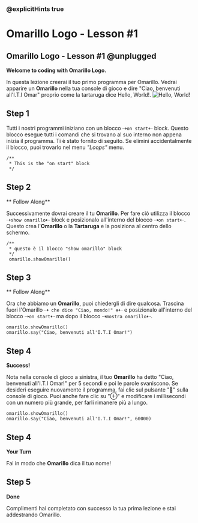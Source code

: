 ### @explicitHints true

# Omarillo Logo - Lesson #1

## Omarillo Logo - Lesson #1 @unplugged
**Welcome to coding with Omarillo Logo.**

In questa lezione creerai il tuo primo programma per Omarillo. Vedrai apparire un **Omarillo** nella tua console di gioco e dire "Ciao, benvenuti all'I.T.I Omar" proprio come la tartaruga dice Hello, World!.
![Hello, World!](https://github.com/Mr-Coxall/makecode-arcade-turtle-logo-lesson1/raw/main/assets/hello_world_screenshot.png)

## Step 1
Tutti i nostri programmi iniziano con un blocco ⇢``on start``⇠ block. Questo blocco esegue tutti i comandi che si trovano al suo interno non appena inizia il programma. Ti è stato fornito di seguito. Se elimini accidentalmente il blocco, puoi trovarlo nel menu *"Loops"* menu.
```blocks
/**
 * This is the "on start" block
 */
```

## Step 2
** Follow Along**

Successivamente dovrai creare il tu **Omarillo**. Per fare ciò utilizza il blocco  ⇢``show omarillo``⇠ block e posizionalo all'interno del blocco ⇢``on start``⇠. Questo crea  l'**Omarillo** o la **Tartaruga** e la posiziona al centro dello schermo.
```blocks
/**
 * questo è il blocco "show omarillo" block
 */
 omarillo.showOmarillo()
```

## Step 3
** Follow Along**

Ora che abbiamo un **Omarillo**, puoi chiedergli di dire qualcosa. Trascina fuori l'Omarillo ⇢`` che dice "Ciao, mondo!" ⊕``⇠ e posizionalo all'interno del blocco ⇢``on start``⇠ ma dopo il blocco ⇢``mostra omarillo``⇠.
```blocks
omarillo.showOmarillo()
omarillo.say("Ciao, benvenuti all'I.T.I Omar!")
```
## Step 4
**Success!**

Nota nella console di gioco a sinistra, il tuo **Omarillo** ha detto "Ciao, benvenuti all'I.T.I Omar!" per 5 secondi e poi le parole svaniscono. Se desideri eseguire nuovamente il programma, fai clic sul pulsante "🔁" sulla console di gioco. Puoi anche fare clic su "⊕" e modificare i millisecondi con un numero più grande, per farli rimanere più a lungo.

```blocks
omarillo.showOmarillo()
omarillo.say("Ciao, benvenuti all'I.T.I Omar!", 60000)
```

## Step 4
**Your Turn**

Fai in modo che  **Omarillo** dica il tuo nome!

## Step 5
**Done**

Complimenti hai completato con successo la tua prima lezione e stai addestrando Omarillo.